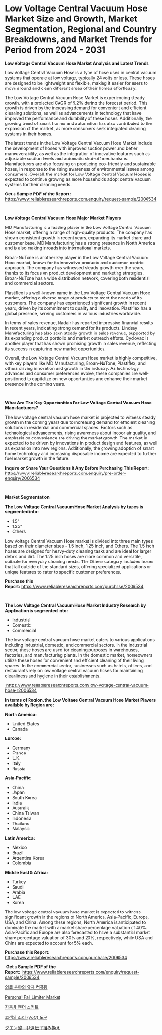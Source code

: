 <p><h1>Low Voltage Central Vacuum Hose Market Size and Growth, Market Segmentation, Regional and Country Breakdowns, and Market Trends for Period from 2024 -  2031</h1></p><p><strong>Low Voltage Central Vacuum Hose Market Analysis and Latest Trends</strong></p>
<p><p>Low Voltage Central Vacuum Hose is a type of hose used in central vacuum systems that operate at low voltage, typically 24 volts or less. These hoses are designed to be lightweight and flexible, making it easier for users to move around and clean different areas of their homes effortlessly.</p><p>The Low Voltage Central Vacuum Hose Market is experiencing steady growth, with a projected CAGR of 5.2% during the forecast period. This growth is driven by the increasing demand for convenient and efficient cleaning solutions, as well as advancements in technology that have improved the performance and durability of these hoses. Additionally, the growing trend of smart homes and automation has also contributed to the expansion of the market, as more consumers seek integrated cleaning systems in their homes.</p><p>The latest trends in the Low Voltage Central Vacuum Hose Market include the development of hoses with improved suction power and better maneuverability, as well as the integration of innovative features such as adjustable suction levels and automatic shut-off mechanisms. Manufacturers are also focusing on producing eco-friendly and sustainable hoses, in response to the rising awareness of environmental issues among consumers. Overall, the market for Low Voltage Central Vacuum Hoses is expected to continue growing as more households adopt central vacuum systems for their cleaning needs.</p></p>
<p><strong>Get a Sample PDF of the Report:&nbsp;</strong> <a href="https://www.reliableresearchreports.com/enquiry/request-sample/2006534">https://www.reliableresearchreports.com/enquiry/request-sample/2006534</a></p>
<p>&nbsp;</p>
<p><strong>Low Voltage Central Vacuum Hose Major Market Players</strong></p>
<p><p>MD Manufacturing is a leading player in the Low Voltage Central Vacuum Hose market, offering a range of high-quality products. The company has shown consistent growth in recent years, expanding its market share and customer base. MD Manufacturing has a strong presence in North America and is also making inroads into international markets.</p><p>Broan-NuTone is another key player in the Low Voltage Central Vacuum Hose market, known for its innovative products and customer-centric approach. The company has witnessed steady growth over the years, thanks to its focus on product development and marketing strategies. Broan-NuTone has a wide distribution network, covering both residential and commercial sectors.</p><p>Plastiflex is a well-known name in the Low Voltage Central Vacuum Hose market, offering a diverse range of products to meet the needs of its customers. The company has experienced significant growth in recent years, driven by its commitment to quality and innovation. Plastiflex has a global presence, serving customers in various industries worldwide.</p><p>In terms of sales revenue, Nadair has reported impressive financial results in recent years, indicating strong demand for its products. Lindsay Manufacturing has also seen steady growth in sales revenue, supported by its expanding product portfolio and market outreach efforts. Cyclovac is another player that has shown promising growth in sales revenue, reflecting its success in capturing new market opportunities.</p><p>Overall, the Low Voltage Central Vacuum Hose market is highly competitive, with key players like MD Manufacturing, Broan-NuTone, Plastiflex, and others driving innovation and growth in the industry. As technology advances and consumer preferences evolve, these companies are well-positioned to capitalize on new opportunities and enhance their market presence in the coming years.</p></p>
<p>&nbsp;</p>
<p><strong>What Are The Key Opportunities For Low Voltage Central Vacuum Hose Manufacturers?</strong></p>
<p><p>The low voltage central vacuum hose market is projected to witness steady growth in the coming years due to increasing demand for efficient cleaning solutions in residential and commercial spaces. Factors such as technological advancements, rising awareness about indoor air quality, and emphasis on convenience are driving the market growth. The market is expected to be driven by innovations in product design and features, as well as expansion into new regions. Additionally, the growing adoption of smart home technology and increasing disposable income are expected to further fuel market growth in the future.</p></p>
<p><strong>Inquire or Share Your Questions If Any Before Purchasing This Report:</strong> <a href="https://www.reliableresearchreports.com/enquiry/pre-order-enquiry/2006534">https://www.reliableresearchreports.com/enquiry/pre-order-enquiry/2006534</a></p>
<p>&nbsp;</p>
<p><strong>Market Segmentation</strong></p>
<p><strong>The Low Voltage Central Vacuum Hose Market Analysis by types is segmented into:</strong></p>
<p><ul><li>1.5"</li><li>1.25"</li><li>Others</li></ul></p>
<p><p>Low Voltage Central Vacuum Hose market is divided into three main types based on their diameter sizes - 1.5 inch, 1.25 inch, and Others. The 1.5 inch hoses are designed for heavy-duty cleaning tasks and are ideal for larger debris and dirt. The 1.25 inch hoses are more common and versatile, suitable for everyday cleaning needs. The Others category includes hoses that fall outside of the standard sizes, offering specialized applications or unique features to cater to specific customer preferences.</p></p>
<p><strong>Purchase this Report:&nbsp;</strong><a href="https://www.reliableresearchreports.com/purchase/2006534">https://www.reliableresearchreports.com/purchase/2006534</a></p>
<p>&nbsp;</p>
<p><strong>The Low Voltage Central Vacuum Hose Market Industry Research by Application is segmented into:</strong></p>
<p><ul><li>Industrial</li><li>Domestic</li><li>Commercial</li></ul></p>
<p><p>The low voltage central vacuum hose market caters to various applications including industrial, domestic, and commercial sectors. In the industrial sector, these hoses are used for cleaning purposes in warehouses, factories, and manufacturing plants. In the domestic market, homeowners utilize these hoses for convenient and efficient cleaning of their living spaces. In the commercial sector, businesses such as hotels, offices, and restaurants rely on low voltage central vacuum hoses for maintaining cleanliness and hygiene in their establishments.</p></p>
<p><a href="https://www.reliableresearchreports.com/low-voltage-central-vacuum-hose-r2006534">&nbsp;https://www.reliableresearchreports.com/low-voltage-central-vacuum-hose-r2006534</a></p>
<p><strong>In terms of Region, the Low Voltage Central Vacuum Hose Market Players available by Region are:</strong></p>
<p>
    <p> <strong> North America: </strong>
        <ul>
            <li>United States</li>
            <li>Canada</li>
        </ul>
        </p> 
    <p> <strong> Europe: </strong>
        <ul>
            <li>Germany</li>
            <li>France</li>
            <li>U.K.</li>
            <li>Italy</li>
            <li>Russia</li>
        </ul>
        </p> 
    <p> <strong> Asia-Pacific: </strong>
        <ul>
            <li>China</li>
            <li>Japan</li>
            <li>South Korea</li>
            <li>India</li>
            <li>Australia</li>
            <li>China Taiwan</li>
            <li>Indonesia</li>
            <li>Thailand</li>
            <li>Malaysia</li>
        </ul>
        </p> 
    <p> <strong> Latin America: </strong>
        <ul>
            <li>Mexico</li>
            <li>Brazil</li>
            <li>Argentina Korea</li>
            <li>Colombia</li>
        </ul>
        </p> 
    <p> <strong> Middle East & Africa: </strong>
        <ul>
            <li>Turkey</li>
            <li>Saudi</li>
            <li>Arabia</li>
            <li>UAE</li>
            <li>Korea</li>
        </ul>
    </p>
    </p>
<p><p>The low voltage central vacuum hose market is expected to witness significant growth in the regions of North America, Asia-Pacific, Europe, USA, and China. Among these regions, North America is anticipated to dominate the market with a market share percentage valuation of 40%. Asia-Pacific and Europe are also forecasted to have a substantial market share percentage valuation of 30% and 20%, respectively, while USA and China are expected to account for 5% each.</p></p>
<p><strong>Purchase this Report: </strong><a href="https://www.reliableresearchreports.com/purchase/2006534">https://www.reliableresearchreports.com/purchase/2006534</a></p>
<p>&nbsp;<strong>Get a Sample PDF of the Report:&nbsp;&nbsp;</strong><a href="https://www.reliableresearchreports.com/enquiry/request-sample/2006534">https://www.reliableresearchreports.com/enquiry/request-sample/2006534</a></p>
<p><strong></strong></p>
<p><p><a href="https://github.com/iansanftyord09878/Market-Research-Report-List-2/blob/main/3163699150624.md">의료 분야의 양자 컴퓨팅</a></p><p><a href="https://github.com/wwwkeltoum/Market-Research-Report-List-3/blob/main/personal-fall-limiter-market.md">Personal Fall Limiter Market</a></p><p><a href="https://medium.com/@moulafa/2024%EB%85%84%EB%B6%80%ED%84%B0-2031%EB%85%84%EA%B9%8C%EC%A7%80-%EC%9E%90%EB%8F%99%EC%B0%A8-%ED%8E%9C%EB%8D%94-%EC%8A%A4%EC%BB%A4%ED%8A%B8-%EC%8B%9C%EC%9E%A5-%EC%A0%84%EB%A7%9D%EA%B3%BC-%EC%98%88%EC%B8%A1-500b9c45b710">자동차 펜더 스커트</a></p><p><a href="https://github.com/Skyleitney456456/Market-Research-Report-List-2/blob/main/4197979150623.md">고객의 소리 (VoC) 도구</a></p><p><a href="https://github.com/andrade7361/Market-Research-Report-List-1/blob/main/9533516142869.md">クエン酸—非遺伝子組み換え</a></p></p>